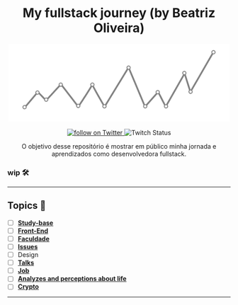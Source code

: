 <h1 align="center">
My fullstack journey (by Beatriz Oliveira)
</h1>

<p align="center">
    <img width="500" src="./img/banner.png" />
</p>

<p align="center">
    <a href="https://twitter.com/intent/follow?screen_name=biantris_">
        <img src="https://img.shields.io/twitter/follow/biantris_?style=social&logo=twitter"
        alt="follow on Twitter">
    </a>
    <img alt="Twitch Status" src="https://img.shields.io/twitch/status/biantriz?style=social">
</p>

<p align="center">
O objetivo desse repositório é mostrar em público minha jornada e aprendizados como desenvolvedora fullstack.
</p>

### wip 🛠️ 
---
## Topics 📌
- [ ] [**Study-base**](https://gist.github.com/beatrizoliveiira/698cf1e4c2a9a677e3c96bfd15f1fd54) 
- [ ] [**Front-End**](https://github.com/beatrizoliveiira/my-fullstack-journey/blob/master/src/front-end/front-end.md)
- [ ] [**Faculdade**](https://github.com/beatrizoliveiira/my-fullstack-journey/blob/master/src/faculdade/faculdade.md)
- [ ] [**Issues**](https://github.com/beatrizoliveiira/my-fullstack-journey/blob/master/src/issues/issues.md)
- [ ] Design
- [ ] [**Talks**](https://github.com/beatrizoliveiira/my-fullstack-journey/blob/master/src/talks/talks.md)
- [ ] [**Job**](https://github.com/beatrizoliveiira/my-fullstack-journey/blob/master/src/job/job.md)
- [ ] [**Analyzes and perceptions about life**](https://github.com/beatrizoliveiira/my-fullstack-journey/blob/master/src/analyzes-perceptions/analyzes-perceptions.md)
- [ ] [**Crypto**](https://github.com/beatrizoliveiira/my-fullstack-journey/blob/master/src/crypto/crypto.md)
---
